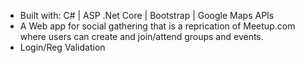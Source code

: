 - Built with: C# | ASP .Net Core | Bootstrap | Google Maps APIs 
- A Web app for social gathering that is a reprication of Meetup.com where users can create and join/attend groups and events.
- Login/Reg Validation

